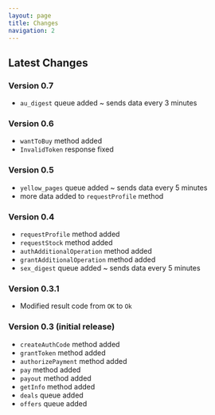 ```yaml
---
layout: page
title: Changes
navigation: 2
---
```



## Latest Changes
### **Version 0.7**
* `au_digest` queue added
~ sends data every 3 minutes
### **Version 0.6**
* `wantToBuy` method added
* `InvalidToken` response fixed
### **Version 0.5**
* `yellow_pages` queue added
~ sends data every 5 minutes
* more data added to `requestProfile` method
### **Version 0.4**
* `requestProfile` method added
* `requestStock` method added
* `authAdditionalOperation` method added
* `grantAdditionalOperation` method added
* `sex_digest` queue added
~ sends data every 5 minutes
### **Version 0.3.1**
* Modified result code from `OK` to `Ok`
### **Version 0.3** (initial release)
* `createAuthCode` method added
* `grantToken` method added
* `authorizePayment` method added
* `pay` method added
* `payout` method added
* `getInfo` method added
* `deals` queue added
* `offers` queue added
